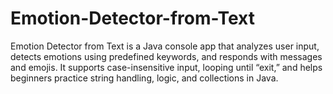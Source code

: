 # Emotion-Detector-from-Text
Emotion Detector from Text is a Java console app that analyzes user input, detects emotions using predefined keywords, and responds with messages and emojis. It supports case-insensitive input, looping until “exit,” and helps beginners practice string handling, logic, and collections in Java.

